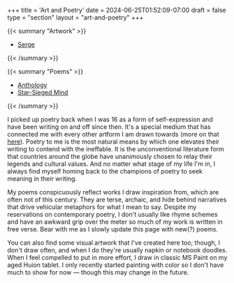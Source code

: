 +++
title = 'Art and Poetry'
date = 2024-06-25T01:52:09-07:00
draft = false
type = "section"
layout = "art-and-poetry"
+++

{{< summary "Artwork" >}}
  <ul>
    <li><a href="artwork/serge/">Serge</a></li>
  </ul>
{{< /summary >}}

{{< summary "Poems" >}}
  <ul>
    <li><a href="poems/anthology/">Anthology</a></li>
    <li><a href="poems/star-sieged-mind/">Star-Sieged Mind</a></li>
  </ul>
{{< /summary >}}

I picked up poetry back when I was 16 as a form of self-expression and have been writing on and off since then. It's a special medium that has connected me with every other artform I am drawn towards (more on that [here](https://aaronmachuca.com/musings/on-art-and-poetry/)). Poetry to me is the most natural means by which one elevates their writing to contend with the ineffable. It is the unconventional literature form that countries around the globe have unanimously chosen to relay their legends and cultural values. And no matter what stage of my life I'm in, I always find myself homing back to the champions of poetry to seek meaning in their writing.

My poems conspicuously reflect works I draw inspiration from, which are often not of this century. They are terse, archaic, and hide behind narratives that drive vehicular metaphors for what I mean to say. Despite my reservations on contemporary poetry, I don't usually like rhyme schemes and have an awkward grip over the meter so much of my work is written in free verse. Bear with me as I slowly update this page with new(?) poems.

You can also find some visual artwork that I've created here too; though, I don't draw often, and when I do they're usually napkin or notebook doodles. When I feel compelled to put in more effort, I draw in classic MS Paint on my aged Huion tablet. I only recently started painting with color so I don't have much to show for now — though this may change in the future.

